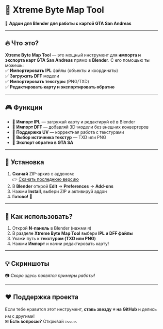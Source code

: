 # 📌 **Xtreme Byte Map Tool**
🚀 **Аддон для Blender для работы с картой GTA San Andreas**  


---

## 🔥 **Что это?**
**Xtreme Byte Map Tool** — это мощный инструмент для **импорта и экспорта карт GTA San Andreas** прямо в **Blender**. С его помощью ты можешь:  
✅ **Импортировать IPL** файлы (объекты и координаты)  
✅ **Загружать DFF** модели  
✅ **Импортировать текстуры** (PNG/TXD)  
✅ **Редактировать карту и экспортировать обратно**  

---

## 🎮 **Функции**
- 🔹 **Импорт IPL** — загружай карту и редактируй её в Blender  
- 🔹 **Импорт DFF** — добавляй 3D-модели без внешних конвертеров  
- 🔹 **Поддержка UV** — корректная работа с текстурами  
- 🔹 **Выбор источника текстур** — TXD или PNG  
- 🔹 **Экспорт обратно в GTA SA**  

---

## 🔧 **Установка**
1. **Скачай** ZIP-архив с аддоном:  
   👉 [Скачать последнюю версию](https://github.com/XtremeByteGta/Xtreme-Byte-Map-Tool/archive/refs/heads/main.zip)  
2. В **Blender** открой **Edit** → **Preferences** → **Add-ons**  
3. Нажми **Install**, выбери ZIP и активируй аддон  
4. **Готово!** 🎉  

---

## 🚀 **Как использовать?**
1. Открой **N-панель** в Blender (нажми `N`)  
2. В разделе **Xtreme Byte Map Tool** выбери **IPL и DFF файлы**  
3. Укажи путь к **текстурам (TXD или PNG)**  
4. Нажми **Импорт** и начни редактировать карту!  

---

## 💡 **Скриншоты**
📷 *Скоро здесь появятся примеры работы!*  

---

## ❤️ **Поддержка проекта**
Если тебе нравится этот инструмент, **ставь звезду ⭐ на GitHub** и делись им с другими!  
✉ **Есть вопросы?** Открывай `issue`.  
